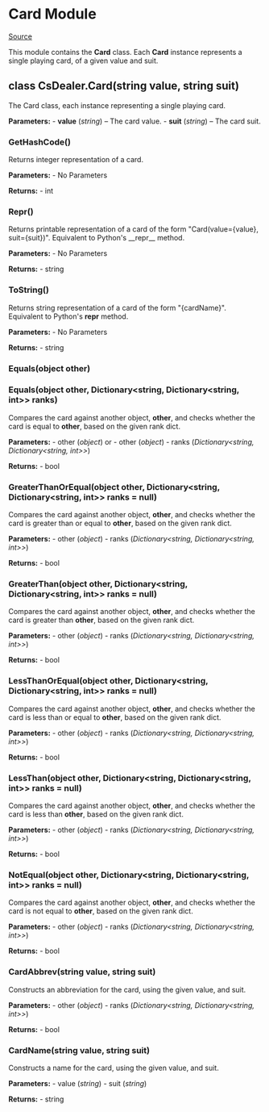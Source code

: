 # Card Module

[Source](https://github.com/AaronL87/CsDealer/blob/master/CsDealer/Card.cs)

This module contains the  **Card**  class. Each  **Card**  instance represents a single playing card, of a given value and suit.

## class CsDealer.Card(string value, string suit)

The Card class, each instance representing a single playing card.

**Parameters:**
\-   **value**  (_string_) – The card value.
\-   **suit**  (_string_) – The card suit.

### GetHashCode()

Returns integer representation of a card.

**Parameters:**
\-   No Parameters

**Returns:**
\-   int

### Repr()

Returns printable representation of a card of the form "Card(value={value}, suit={suit})". Equivalent to Python's \_\_repr\_\_ method.

**Parameters:**
\-   No Parameters

**Returns:**
\-   string

### ToString()

Returns string representation of a card of the form "{cardName}". Equivalent to Python's __repr__ method.

**Parameters:**
\-   No Parameters

**Returns:**
\-   string

### Equals(object other)
### Equals(object other, Dictionary<string, Dictionary<string, int>> ranks)

Compares the card against another object,  **other**, and checks whether the card is equal to  **other**, based on the given rank dict.

**Parameters:**
\-   other (_object_) 
or
\-   other (_object_)
\-   ranks (_Dictionary<string, Dictionary<string, int>>_)

**Returns:**
\-   bool

### GreaterThanOrEqual(object other, Dictionary<string, Dictionary<string, int>> ranks = null)

Compares the card against another object,  **other**, and checks whether the card is greater than or equal to  **other**, based on the given rank dict.

**Parameters:**
\-   other (_object_)
\-   ranks (_Dictionary<string, Dictionary<string, int>>_)

**Returns:**
\-   bool

### GreaterThan(object other, Dictionary<string, Dictionary<string, int>> ranks = null)

Compares the card against another object,  **other**, and checks whether the card is greater than  **other**, based on the given rank dict.

**Parameters:**
\-   other (_object_)
\-   ranks (_Dictionary<string, Dictionary<string, int>>_)

**Returns:**
\-   bool

### LessThanOrEqual(object other, Dictionary<string, Dictionary<string, int>> ranks = null)

Compares the card against another object,  **other**, and checks whether the card is less than or equal to  **other**, based on the given rank dict.

**Parameters:**
\-   other (_object_)
\-   ranks (_Dictionary<string, Dictionary<string, int>>_)

**Returns:**
\-   bool

### LessThan(object other, Dictionary<string, Dictionary<string, int>> ranks = null)

Compares the card against another object,  **other**, and checks whether the card is less than  **other**, based on the given rank dict.

**Parameters:**
\-   other (_object_)
\-   ranks (_Dictionary<string, Dictionary<string, int>>_)

**Returns:**
\-   bool

### NotEqual(object other, Dictionary<string, Dictionary<string, int>> ranks = null)
Compares the card against another object,  **other**, and checks whether the card is not equal to  **other**, based on the given rank dict.

**Parameters:**
\-   other (_object_)
\-   ranks (_Dictionary<string, Dictionary<string, int>>_)

**Returns:**
\-   bool

### CardAbbrev(string value, string suit)
Constructs an abbreviation for the card, using the given value, and suit.

**Parameters:**
\-   other (_object_)
\-   ranks (_Dictionary<string, Dictionary<string, int>>_)

**Returns:**
\-   bool

### CardName(string value, string suit)
Constructs a name for the card, using the given value, and suit.

**Parameters:**
\-   value (_string_)
\-   suit (_string_)

**Returns:**
\-   string
